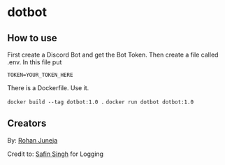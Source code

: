# dotbot

## How to use

First create a Discord Bot and get the Bot Token. Then create a file called .env. In this file put

```
TOKEN=YOUR_TOKEN_HERE
```

There is a Dockerfile. Use it.

```docker build --tag dotbot:1.0 .```
```docker run dotbot dotbot:1.0```

## Creators

By: [Rohan Juneja](https://rohanj.dev/)

Credit to: [Safin Singh](https://safinsingh.tech) for Logging
